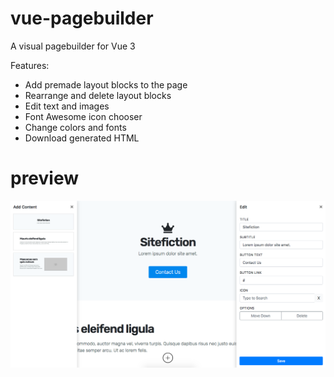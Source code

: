 # vue-pagebuilder
A visual pagebuilder for Vue 3

Features:
- Add premade layout blocks to the page
- Rearrange and delete layout blocks
- Edit text and images
- Font Awesome icon chooser
- Change colors and fonts
- Download generated HTML

# preview
![App Preview](https://github.com/dashpilot/vue-pagebuilder/blob/main/editor/img/app-preview.png?raw=true)
